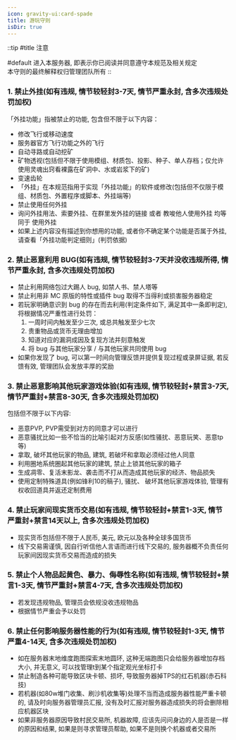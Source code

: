 ```yaml
---
icon: gravity-ui:card-spade
title: 游玩守则
isDir: true
---
```


::tip
#title
注意

#default
进入本服务器,  即表示你已阅读并同意遵守本规范及相关规定
<br />
本守则的最终解释权归管理团队所有
::

### 1. 禁止外挂(如有违规, 情节较轻封3-7天, 情节严重永封, 含多次违规处罚加权)

「外挂功能」指被禁止的功能, 包含但不限于以下内容：

- 修改飞行或移动速度
- 服务器官方飞行功能之外的飞行
- 自动寻路或自动挖矿
- 矿物透视(包括但不限于使用模组、材质包、投影、种子、单人存档；仅允许使用灵魂出窍看裸露在矿洞中、水或岩浆下的矿)
- 变速齿轮
- 「外挂」在本规范指用于实现「外挂功能」的软件或修改(包括但不仅限于模组、材质包、外置程序或脚本、外挂端等)
- 禁止使用任何外挂
- 询问外挂用法、索要外挂、在群里发外挂的链接 或者 教唆他人使用外挂 均等同于 使用外挂
- 如果上述内容没有描述到你想用的功能, 或者你不确定某个功能是否属于外挂, 请查看「外挂功能判定细则」(判罚依据)

### 2. 禁止恶意利用 BUG(如有违规, 情节较轻封3-7天并没收违规所得, 情节严重永封, 含多次违规处罚加权)

- 禁止利用网络包过大踢人 bug, 如禁人书、禁人塔等
- 禁止利用非 MC 原版的特性或插件 bug 取得不当得利或损害服务器稳定
- 若玩家明确意识到 bug 的存在而去利用(判定条件如下, 满足其中一条即判定), 将根据情况严重性进行处罚：
  1. 一周时间内触发至少三次, 或总共触发至少七次
  2. 贵重物品或货币无理由增加
  3. 知道对应的漏洞成因及复现方法并刻意触发
  4. 将 bug 与其他玩家分享 / 与其他玩家共同使用 bug
- 如果你发现了 bug, 可以第一时间向管理反馈并提供复现过程或录屏证据, 若反馈有效, 管理团队会发放丰厚的奖励

### 3. 禁止恶意影响其他玩家游戏体验(如有违规, 情节较轻封+禁言3-7天, 情节严重封+禁言8-30天, 含多次违规处罚加权)

包括但不限于以下内容:

- 恶意PVP, PVP需受到对方的同意才可以进行
- 恶意骚扰比如一些不恰当的比喻引起对方反感(如性骚扰、恶意玩笑、恶意tp等)
- 拿取, 破坏其他玩家的物品, 建筑, 若破坏和拿取必须经过他人同意
- 利用圈地系统圈起其他玩家的建筑, 禁止上锁其他玩家的箱子
- 生成凋零、复活末影龙、袭击而不打从而造成其他玩家的经济、物品损失
- 使用定制特殊道具(例如锋利10的稿子), 骚扰、 破坏其他玩家游戏体验, 管理有权收回道具并返还定制费用

### 4. 禁止玩家间现实货币交易(如有违规, 情节较轻封+禁言1-3天, 情节严重封+禁言14天以上, 含多次违规处罚加权)

- 现实货币包括但不限于人民币, 美元, 欧元以及各种全球多国货币
- 线下交易需谨慎, 因自行听信他人言语而进行线下交易的, 服务器概不负责任何玩家间因现实货币交易而造成的损失

### 5. 禁止个人物品起黄色、暴力、侮辱性名称(如有违规, 情节较轻封+禁言1-3天, 情节严重封+禁言4-7天, 含多次违规处罚加权)

- 若发现违规物品, 管理员会依规没收违规物品
- 根据情节严重会予以处罚

### 6. 禁止任何影响服务器性能的行为(如有违规, 情节较轻封1-3天, 情节严重4-14天, 含多次违规处罚加权)

- 如在服务器末地维度跑图探索末地圆环, 这种无端跑图只会给服务器增加存档大小, 并无意义, 可以找管理t到某个指定观光坐标打卡
- 禁止制造各种可能导致区块卡顿、损坏, 导致服务器掉TPS的红石机器(赤石科技)
- 若机器(如80w堆门收集、刷沙机收集等)处理不当而造成服务器性能严重卡顿的, 请及时向服务器管理员汇报, 没有及时汇报对服务器造成损失的将会删除相应机器区块
- 如果非服务器原因导致村民交易所, 机器故障, 应该先问问身边的人是否是一样的原因和结果, 如果是则寻求管理员帮助, 如果不是则换个机器或者交易所
